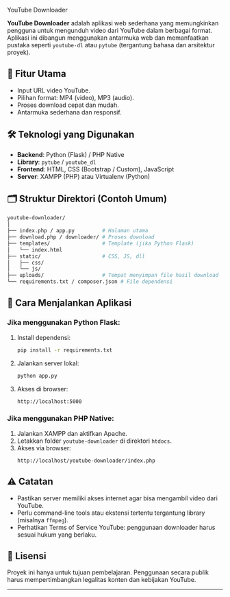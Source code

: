 YouTube Downloader

**YouTube Downloader** adalah aplikasi web sederhana yang memungkinkan pengguna untuk mengunduh video dari YouTube dalam berbagai format. Aplikasi ini dibangun menggunakan antarmuka web dan memanfaatkan pustaka seperti `youtube-dl` atau `pytube` (tergantung bahasa dan arsitektur proyek).

## 🎯 Fitur Utama

- Input URL video YouTube.
- Pilihan format: MP4 (video), MP3 (audio).
- Proses download cepat dan mudah.
- Antarmuka sederhana dan responsif.

## 🛠️ Teknologi yang Digunakan

- **Backend**: Python (Flask) / PHP Native
- **Library**: `pytube` / `youtube_dl`
- **Frontend**: HTML, CSS (Bootstrap / Custom), JavaScript
- **Server**: XAMPP (PHP) atau Virtualenv (Python)

## 🗂️ Struktur Direktori (Contoh Umum)

```bash
youtube-downloader/
│
├── index.php / app.py         # Halaman utama
├── download.php / downloader/ # Proses download
├── templates/                 # Template (jika Python Flask)
│   └── index.html
├── static/                    # CSS, JS, dll
│   ├── css/
│   └── js/
├── uploads/                   # Tempat menyimpan file hasil download
└── requirements.txt / composer.json # File dependensi
```

## 🚀 Cara Menjalankan Aplikasi

### Jika menggunakan **Python Flask**:
1. Install dependensi:
   ```bash
   pip install -r requirements.txt
   ```

2. Jalankan server lokal:
   ```bash
   python app.py
   ```

3. Akses di browser:
   ```
   http://localhost:5000
   ```

### Jika menggunakan **PHP Native**:
1. Jalankan XAMPP dan aktifkan Apache.
2. Letakkan folder `youtube-downloader` di direktori `htdocs`.
3. Akses via browser:
   ```
   http://localhost/youtube-downloader/index.php
   ```

## ⚠️ Catatan

- Pastikan server memiliki akses internet agar bisa mengambil video dari YouTube.
- Perlu command-line tools atau ekstensi tertentu tergantung library (misalnya `ffmpeg`).
- Perhatikan Terms of Service YouTube: penggunaan downloader harus sesuai hukum yang berlaku.

## 📄 Lisensi

Proyek ini hanya untuk tujuan pembelajaran. Penggunaan secara publik harus mempertimbangkan legalitas konten dan kebijakan YouTube.

---

